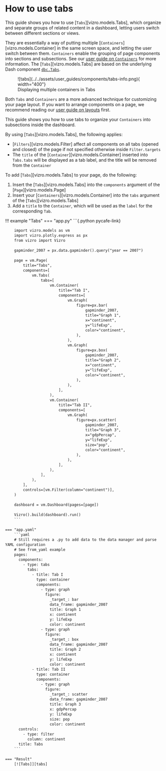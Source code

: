 # How to use tabs

This guide shows you how to use [`Tabs`][vizro.models.Tabs], which organize and separate groups of related content in a dashboard, letting users switch between different sections or views.

They are essentially a way of putting multiple [`Containers`][vizro.models.Container] in the same screen space, and letting the user switch between them. `Containers` enable the grouping of page components into sections and subsections. See our [user guide on `Containers`](container.md) for more information. The [`Tabs`][vizro.models.Tabs] are based on the underlying Dash component [`dbc.Tabs`](https://dash-bootstrap-components.opensource.faculty.ai/docs/components/tabs/).

<figure markdown>
  ![tabs](../../assets/user_guides/components/tabs-info.png){ width="400"}
  <figcaption>Displaying multiple containers in Tabs</figcaption>
</figure>

Both `Tabs` and `Containers` are a more advanced technique for customizing your page layout. If you want to arrange components on a page, we recommend reading our [user guide on layouts](layouts.md) first.

This guide shows you how to use tabs to organize your `Containers` into subsections inside the dashboard.

By using [`Tabs`][vizro.models.Tabs], the following applies:

- [`Filters`][vizro.models.Filter] affect all components on all tabs (opened and closed) of the page if not specified otherwise inside `Filter.targets`
- The `title` of the [`Container`][vizro.models.Container] inserted into `Tabs.tabs` will be displayed as a tab label, and the title will be removed from the `Container`

To add [`Tabs`][vizro.models.Tabs] to your page, do the following:

1. Insert the [`Tabs`][vizro.models.Tabs] into the `components` argument of the [`Page`][vizro.models.Page]
1. Insert your [`Containers`][vizro.models.Container] into the `tabs` argument of the [`Tabs`][vizro.models.Tabs]
1. Add a `title` to the `Container`, which will be used as the `label` for the corresponding `Tab`.

!!! example "Tabs"
    === "app.py"
        ```{.python pycafe-link}

        import vizro.models as vm
        import vizro.plotly.express as px
        from vizro import Vizro

        gapminder_2007 = px.data.gapminder().query("year == 2007")

        page = vm.Page(
            title="Tabs",
            components=[
                vm.Tabs(
                    tabs=[
                        vm.Container(
                            title="Tab I",
                            components=[
                                vm.Graph(
                                    figure=px.bar(
                                        gapminder_2007,
                                        title="Graph 1",
                                        x="continent",
                                        y="lifeExp",
                                        color="continent",
                                    ),
                                ),
                                vm.Graph(
                                    figure=px.box(
                                        gapminder_2007,
                                        title="Graph 2",
                                        x="continent",
                                        y="lifeExp",
                                        color="continent",
                                    ),
                                ),
                            ],
                        ),
                        vm.Container(
                            title="Tab II",
                            components=[
                                vm.Graph(
                                    figure=px.scatter(
                                        gapminder_2007,
                                        title="Graph 3",
                                        x="gdpPercap",
                                        y="lifeExp",
                                        size="pop",
                                        color="continent",
                                    ),
                                ),
                            ],
                        ),
                    ],
                ),
            ],
            controls=[vm.Filter(column="continent")],
        )

        dashboard = vm.Dashboard(pages=[page])

        Vizro().build(dashboard).run()
        ```

    === "app.yaml"
        ```yaml
        # Still requires a .py to add data to the data manager and parse YAML configuration
        # See from_yaml example
        pages:
          components:
            - type: tabs
              tabs:
                - title: Tab I
                  type: container
                  components:
                    - type: graph
                      figure:
                        _target_: bar
                        data_frame: gapminder_2007
                        title: Graph 1
                        x: continent
                        y: lifeExp
                        color: continent
                    - type: graph
                      figure:
                        _target_: box
                        data_frame: gapminder_2007
                        title: Graph 2
                        x: continent
                        y: lifeExp
                        color: continent
                - title: Tab II
                  type: container
                  components:
                    - type: graph
                      figure:
                        _target_: scatter
                        data_frame: gapminder_2007
                        title: Graph 3
                        x: gdpPercap
                        y: lifeExp
                        size: pop
                        color: continent
          controls:
            - type: filter
              column: continent
          title: Tabs
        ```

    === "Result"
        [![Tabs]][tabs]

[tabs]: ../../assets/user_guides/components/tabs.png
